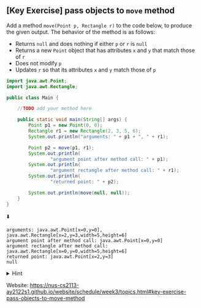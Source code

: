 ## \[Key Exercise\] pass objects to `move` method

Add a method `move(Point p, Rectangle r)` to the code below, to produce the
given output. The behavior of the method is as follows:

- Returns `null` and does nothing if either `p` or `r` is `null`
- Returns a new `Point` object that has attributes `x` and `y` that match those of `r`
- Does not modify `p`
- Updates `r` so that its attributes `x` and `y` match those of `p`

```java
import java.awt.Point;
import java.awt.Rectangle;

public class Main {

    //TODO add your method here

    public static void main(String[] args) {
        Point p1 = new Point(0, 0);
        Rectangle r1 = new Rectangle(2, 3, 5, 6);
        System.out.println("arguments: " + p1 + ", " + r1);

        Point p2 = move(p1, r1);
        System.out.println(
                "argument point after method call: " + p1);
        System.out.println(
                "argument rectangle after method call: " + r1);
        System.out.println(
                "returned point: " + p2);

        System.out.println(move(null, null));
    }
}
```

⬇️

```console
arguments: java.awt.Point[x=0,y=0], java.awt.Rectangle[x=2,y=3,width=5,height=6]
argument point after method call: java.awt.Point[x=0,y=0]
argument rectangle after method call: java.awt.Rectangle[x=0,y=0,width=5,height=6]
returned point: java.awt.Point[x=2,y=3]
null
```

<details>
  <summary>Hint</summary>

  Partial solution:

  ```java
  public static Point move(Point p, Rectangle r) {
      if (p == null || r == null) {
      // ...
      }
      Point newPoint = new Point(r.x, r.y);
      r.x = p.x;
      // ...
      return newPoint;
  }
  ```
</details>

Website: https://nus-cs2113-ay2122s1.github.io/website/schedule/week3/topics.html#key-exercise-pass-objects-to-move-method
